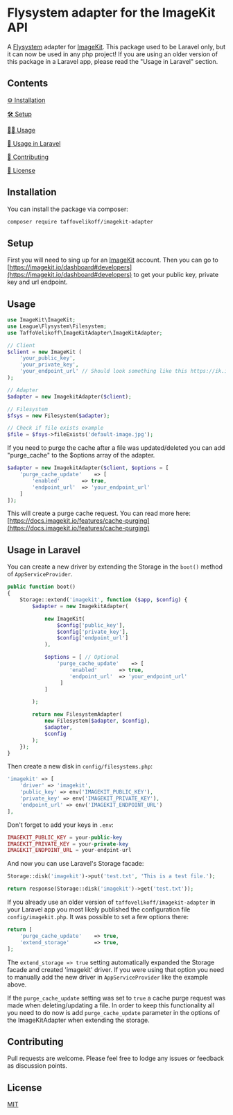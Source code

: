 # Flysystem adapter for the ImageKit API

A [Flysystem](https://flysystem.thephpleague.com/) adapter for [ImageKit](https://imagekit.io/).
This package used to be Laravel only, but it can now be used in any php project! If you are using an older version of this package in a Laravel app, please read the "Usage in Laravel" section.

## Contents

[⚙️ Installation](#installation)

[🛠️ Setup](#setup)

[👩‍💻 Usage](#usage)

[🚀 Usage in Laravel](#usage-in-laravel)

[👊 Contributing](#contributing)

[📄 License](#license)


## Installation

You can install the package via composer:

``` bash
composer require taffovelikoff/imagekit-adapter
```

## Setup

First you will need to sing up for an [ImageKit](https://imagekit.io/) account. Then you can go to [https://imagekit.io/dashboard#developers](https://imagekit.io/dashboard#developers) to get your public key, private key and url endpoint.

## Usage

```php
use ImageKit\ImageKit;
use League\Flysystem\Filesystem;
use TaffoVelikoff\ImageKitAdapter\ImageKitAdapter;

// Client
$client = new ImageKit (
    'your_public_key',
    'your_private_key',
    'your_endpoint_url' // Should look something like this https://ik.imagekit.io/qvkc...
);

// Adapter
$adapter = new ImagekitAdapter($client);

// Filesystem
$fsys = new Filesystem($adapter);

// Check if file exists example
$file = $fsys->fileExists('default-image.jpg');
```
If you need to purge the cache after a file was updated/deleted you can add "purge_cache" to the $options array of the adapter.

```php
$adapter = new ImagekitAdapter($client, $options = [
    'purge_cache_update'    => [
        'enabled'       => true,
        'endpoint_url'  => 'your_endpoint_url'
    ]
]);
```
This will create a purge cache request. You can read more here: [https://docs.imagekit.io/features/cache-purging](https://docs.imagekit.io/features/cache-purging)

## Usage in Laravel

You can create a new driver by extending the Storage in the `boot()` method of `AppServiceProvider`.

```php
public function boot()
{
    Storage::extend('imagekit', function ($app, $config) {
        $adapter = new ImagekitAdapter(

            new ImageKit(
                $config['public_key'],
                $config['private_key'],
                $config['endpoint_url']
            ),

            $options = [ // Optional
                'purge_cache_update'    => [
                    'enabled'       => true,
                    'endpoint_url'  => 'your_endpoint_url'
                 ]
            ] 

        );

        return new FilesystemAdapter(
            new Filesystem($adapter, $config),
            $adapter,
            $config
        );
    });
}
```
Then create a new disk in `config/filesystems.php`:
```php
'imagekit' => [
    'driver' => 'imagekit',
    'public_key' => env('IMAGEKIT_PUBLIC_KEY'),
    'private_key' => env('IMAGEKIT_PRIVATE_KEY'),
    'endpoint_url' => env('IMAGEKIT_ENDPOINT_URL')
],
```
Don't forget to add your keys in `.env`:
```php
IMAGEKIT_PUBLIC_KEY = your-public-key
IMAGEKIT_PRIVATE_KEY = your-private-key
IMAGEKIT_ENDPOINT_URL = your-endpint-url
```
And now you can use Laravel's Storage facade:
```php
Storage::disk('imagekit')->put('test.txt', 'This is a test file.');

return response(Storage::disk('imagekit')->get('test.txt'));
```
If you already use an older version of `taffovelikoff/imagekit-adapter` in your Laravel app you most likely published the configuration file `config/imagekit.php`. It was possible to set a few options there:
```php
return [
    'purge_cache_update'    => true,
    'extend_storage'        => true,
];
```
The `extend_storage => true` setting automatically expanded the Storage facade and created 'imagekit' driver. If you were using that option you need to manually add the new driver in `AppServiceProvider` like the example above.

If the `purge_cache_update` setting was set to `true` a cache purge request was made when deleting/updating a file. In order tо keep this functionality all you need to do now is add `purge_cache_update` parameter in the options of the ImageKitAdapter when extending the storage.


## Contributing
Pull requests are welcome. Please feel free to lodge any issues or feedback as discussion points.

## License
[MIT](https://choosealicense.com/licenses/mit/)